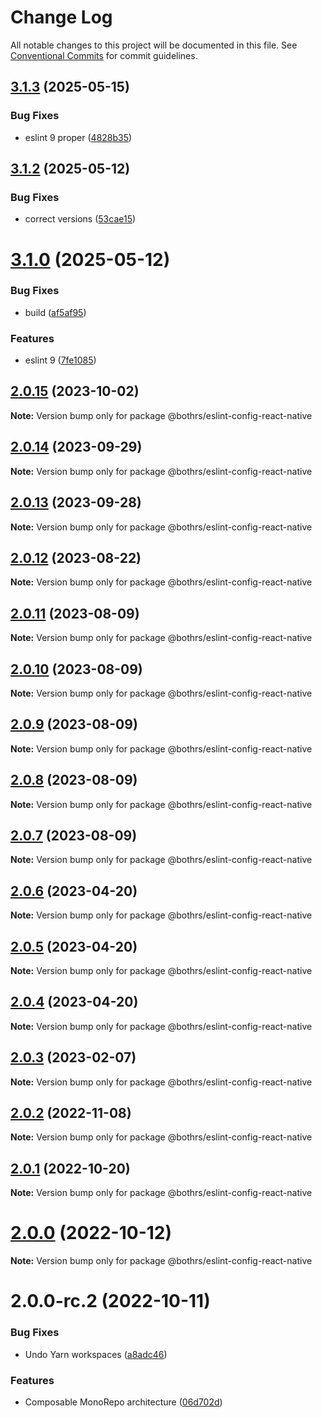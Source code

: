 # Change Log

All notable changes to this project will be documented in this file.
See [Conventional Commits](https://conventionalcommits.org) for commit guidelines.

## [3.1.3](https://github.com/bothrs/eslint-config/compare/@bothrs/eslint-config-react-native@3.1.2...@bothrs/eslint-config-react-native@3.1.3) (2025-05-15)

### Bug Fixes

- eslint 9 proper ([4828b35](https://github.com/bothrs/eslint-config/commit/4828b351acaf835f683aa1944d7636e2b48d40a8))

## [3.1.2](https://github.com/bothrs/eslint-config/compare/@bothrs/eslint-config-react-native@3.1.0...@bothrs/eslint-config-react-native@3.1.2) (2025-05-12)

### Bug Fixes

- correct versions ([53cae15](https://github.com/bothrs/eslint-config/commit/53cae15f87c8fa61ab5ae49cbcbe828077473955))

# [3.1.0](https://github.com/bothrs/eslint-config/compare/@bothrs/eslint-config-react-native@2.0.15...@bothrs/eslint-config-react-native@3.1.0) (2025-05-12)

### Bug Fixes

- build ([af5af95](https://github.com/bothrs/eslint-config/commit/af5af951a78d749e0eb43b8ec7d9c560252a70e6))

### Features

- eslint 9 ([7fe1085](https://github.com/bothrs/eslint-config/commit/7fe10854c1c08b03796f87374047d79e877a8aab))

## [2.0.15](https://github.com/bothrs/eslint-config/compare/@bothrs/eslint-config-react-native@2.0.14...@bothrs/eslint-config-react-native@2.0.15) (2023-10-02)

**Note:** Version bump only for package @bothrs/eslint-config-react-native

## [2.0.14](https://github.com/bothrs/eslint-config/compare/@bothrs/eslint-config-react-native@2.0.13...@bothrs/eslint-config-react-native@2.0.14) (2023-09-29)

**Note:** Version bump only for package @bothrs/eslint-config-react-native

## [2.0.13](https://github.com/bothrs/eslint-config/compare/@bothrs/eslint-config-react-native@2.0.12...@bothrs/eslint-config-react-native@2.0.13) (2023-09-28)

**Note:** Version bump only for package @bothrs/eslint-config-react-native

## [2.0.12](https://github.com/bothrs/eslint-config/compare/@bothrs/eslint-config-react-native@2.0.11...@bothrs/eslint-config-react-native@2.0.12) (2023-08-22)

**Note:** Version bump only for package @bothrs/eslint-config-react-native

## [2.0.11](https://github.com/bothrs/eslint-config/compare/@bothrs/eslint-config-react-native@2.0.10...@bothrs/eslint-config-react-native@2.0.11) (2023-08-09)

**Note:** Version bump only for package @bothrs/eslint-config-react-native

## [2.0.10](https://github.com/bothrs/eslint-config/compare/@bothrs/eslint-config-react-native@2.0.9...@bothrs/eslint-config-react-native@2.0.10) (2023-08-09)

**Note:** Version bump only for package @bothrs/eslint-config-react-native

## [2.0.9](https://github.com/bothrs/eslint-config/compare/@bothrs/eslint-config-react-native@2.0.8...@bothrs/eslint-config-react-native@2.0.9) (2023-08-09)

**Note:** Version bump only for package @bothrs/eslint-config-react-native

## [2.0.8](https://github.com/bothrs/eslint-config/compare/@bothrs/eslint-config-react-native@2.0.7...@bothrs/eslint-config-react-native@2.0.8) (2023-08-09)

**Note:** Version bump only for package @bothrs/eslint-config-react-native

## [2.0.7](https://github.com/bothrs/eslint-config/compare/@bothrs/eslint-config-react-native@2.0.6...@bothrs/eslint-config-react-native@2.0.7) (2023-08-09)

**Note:** Version bump only for package @bothrs/eslint-config-react-native

## [2.0.6](https://github.com/bothrs/eslint-config/compare/@bothrs/eslint-config-react-native@2.0.5...@bothrs/eslint-config-react-native@2.0.6) (2023-04-20)

**Note:** Version bump only for package @bothrs/eslint-config-react-native

## [2.0.5](https://github.com/bothrs/eslint-config/compare/@bothrs/eslint-config-react-native@2.0.4...@bothrs/eslint-config-react-native@2.0.5) (2023-04-20)

**Note:** Version bump only for package @bothrs/eslint-config-react-native

## [2.0.4](https://github.com/bothrs/eslint-config/compare/@bothrs/eslint-config-react-native@2.0.3...@bothrs/eslint-config-react-native@2.0.4) (2023-04-20)

**Note:** Version bump only for package @bothrs/eslint-config-react-native

## [2.0.3](https://github.com/bothrs/eslint-config/compare/@bothrs/eslint-config-react-native@2.0.2...@bothrs/eslint-config-react-native@2.0.3) (2023-02-07)

**Note:** Version bump only for package @bothrs/eslint-config-react-native

## [2.0.2](https://github.com/bothrs/eslint-config/compare/@bothrs/eslint-config-react-native@2.0.1...@bothrs/eslint-config-react-native@2.0.2) (2022-11-08)

**Note:** Version bump only for package @bothrs/eslint-config-react-native

## [2.0.1](https://github.com/bothrs/eslint-config/compare/@bothrs/eslint-config-react-native@2.0.0...@bothrs/eslint-config-react-native@2.0.1) (2022-10-20)

**Note:** Version bump only for package @bothrs/eslint-config-react-native

# [2.0.0](https://github.com/bothrs/eslint-config/compare/@bothrs/eslint-config-react-native@2.0.0-rc.2...@bothrs/eslint-config-react-native@2.0.0) (2022-10-12)

**Note:** Version bump only for package @bothrs/eslint-config-react-native

# 2.0.0-rc.2 (2022-10-11)

### Bug Fixes

- Undo Yarn workspaces ([a8adc46](https://github.com/bothrs/eslint-config/commit/a8adc460d3034d9240300880e44ba39d97d95c32))

### Features

- Composable MonoRepo architecture ([06d702d](https://github.com/bothrs/eslint-config/commit/06d702d2fe6286b4d01aaabdb404c95ee74f801e))
